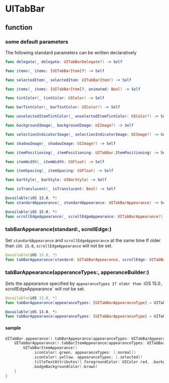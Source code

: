 # UITabBar

## function

### some default parameters

The following standard parameters can be written declaratively

```swift
func delegate(_ delegate: UITabBarDelegate?) -> Self

func items(_ items: [UITabBarItem]?) -> Self

func selectedItem(_ selectedItem: UITabBarItem?) -> Self

func items(_ items: [UITabBarItem]?, animated: Bool) -> Self

func tintColor(_ tintColor: UIColor) -> Self

func barTintColor(_ barTintColor: UIColor?) -> Self

func unselectedItemTintColor(_ unselectedItemTintColor: UIColor?) -> Self

func backgroundImage(_ backgroundImage: UIImage?) -> Self

func selectionIndicatorImage(_ selectionIndicatorImage: UIImage?) -> Self

func shadowImage(_ shadowImage: UIImage?) -> Self

func itemPositioning(_ itemPositioning: UITabBar.ItemPositioning) -> Self

func itemWidth(_ itemWidth: CGFloat) -> Self

func itemSpacing(_ itemSpacing: CGFloat) -> Self

func barStyle(_ barStyle: UIBarStyle) -> Self

func isTranslucent(_ isTranslucent: Bool) -> Self

@available(iOS 13.0, *)
func standardAppearance(_ standardAppearance: UITabBarAppearance) -> Self

@available(iOS 15.0, *)
func scrollEdgeAppearance(_ scrollEdgeAppearance: UITabBarAppearance?) -> Self
```

### tabBarAppearance(standard:, scrollEdge:)

Set `standardAppearance` and `scrollEdgeAppearance` at the same time
If older than `iOS 15.0`, `scrollEdgeAppearance` will not be set.

```swift
@available(iOS 13.0, *)
func tabBarAppearance(standard: UITabBarAppearance, scrollEdge: UITabBarAppearance?) -> Self
```

### tabBarAppearance(apperanceTypes:, apperanceBuilder:)

Sets the appearance specified by `appearanceTypes
If older than `iOS 15.0`, `scrollEdgeAppearance` will not be set.

```swift
@available(iOS 13.0, *)
func tabBarAppearance(appearanceTypes: [UITabBarAppearanceType] = UITabBarAppearanceType.allCases, _ appearanceBuilder: ((Self) -> UITabBarAppearance)) -> Self

@available(iOS 13.0, *)
func tabBarAppearance(appearanceTypes: [UITabBarAppearanceType] = UITabBarAppearanceType.allCases, _ appearanceBuilder: (() -> UITabBarAppearance)) -> Self
```

#### sample

```swift
UITabBar.appearance().tabBarAppearance(appearanceTypes: UITabBarAppearanceType.allCases) {
    UITabBarAppearance().tabBarItemAppearance(appearanceTypes: UITabBarItemAppearanceType.allCases) {
        UITabBarItemAppearance()
            .iconColor(.green, appearanceTypes: [.normal])
            .iconColor(.yellow, appearanceTypes: [.selected])
            .titleTextAttributes([.foregroundColor: UIColor.red, .backgroundColor: UIColor.white])
            .badgeBackgroundColor(.brown)
    }
}
```